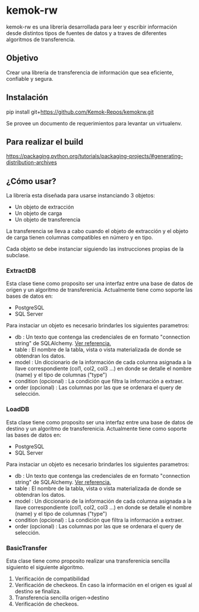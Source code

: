 # kemok-rw

kemok-rw es una librería desarrollada para leer y escribir información desde distintos tipos de fuentes de datos y a traves de diferentes algoritmos de transferencia.

## Objetivo

Crear una libreria de transferencia de información que sea eficiente, confiable y segura.

## Instalación

pip install git+https://github.com/Kemok-Repos/kemokrw.git

Se provee un documento de requerimientos para levantar un virtualenv.

## Para realizar el build

https://packaging.python.org/tutorials/packaging-projects/#generating-distribution-archives

## ¿Cómo usar?

La librería esta diseñada para usarse instanciando 3 objetos:

- Un objeto de extracción
- Un objeto de carga
- Un objeto de transferencia

La transferencia se lleva a cabo cuando el objeto de extracción y el objeto de carga tienen columnas compatibles en número y en tipo. 

Cada objeto se debe instanciar siguiendo las instrucciones propias de la subclase.

### ExtractDB

Esta clase tiene como proposito ser una interfaz entre una base de datos de origen y un algoritmo de transferenicia. Actualmente tiene como soporte las bases de datos en:

- PostgreSQL
- SQL Server

Para instaciar un objeto es necesario brindarles los siguientes parametros:

- db : Un texto que contenga las credenciales de en formato "connection string" de SQLAlchemy. [Ver referencia.][1]
- table : El nombre de la tabla, vista o vista materializada de donde se obtendran los datos.
- model : Un diccionario de la información de cada columna asignada a la llave correspondiente (col1, col2, col3 ...) en donde se detalle el nombre (name) y el tipo de columnas ("type")
- condition (opcional) :  La condición que filtra la información a extraer.
- order (opcional) : Las columnas por las que se ordenara el query de selección.

### LoadDB

Esta clase tiene como proposito ser una interfaz entre una base de datos de destino y un algoritmo de transferenicia. Actualmente tiene como soporte las bases de datos en:

- PostgreSQL
- SQL Server

Para instaciar un objeto es necesario brindarles los siguientes parametros:

- db : Un texto que contenga las credenciales de en formato "connection string" de SQLAlchemy. [Ver referencia.][1]
- table : El nombre de la tabla, vista o vista materializada de donde se obtendran los datos.
- model : Un diccionario de la información de cada columna asignada a la llave correspondiente (col1, col2, col3 ...) en donde se detalle el nombre (name) y el tipo de columnas ("type")
- condition (opcional) :  La condición que filtra la información a extraer.
- order (opcional) : Las columnas por las que se ordenara el query de selección.

### BasicTransfer

Esta clase tiene como proposito realizar una transferenicia sencilla siguiento el siguiente algoritmo.

1. Verificación de compatibilidad
2. Verificación de checkeos. En caso la información en el origen es igual al destino se finaliza.
3. Transferencia sencilla origen->destino
4. Verificación de checkeos.

[1]: https://docs.sqlalchemy.org/en/14/core/engines.html    
